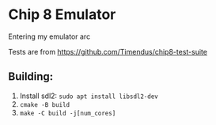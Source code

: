 # Chip 8 Emulator 
Entering my emulator arc

Tests are from https://github.com/Timendus/chip8-test-suite

## Building:
1. Install sdl2: `sudo apt install libsdl2-dev`
1. `cmake -B build`
1. `make -C build -j[num_cores]`